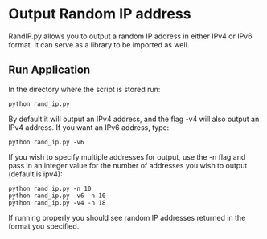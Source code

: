 # Output Random IP address

RandIP.py allows you to output a random IP address in either IPv4 or IPv6 format.  It can serve as a library to be imported as well.  

## Run Application

In the directory where the script is stored run:

```
python rand_ip.py
```

By default it will output an IPv4 address, and the flag -v4 will also output an IPv4 address.  If you want an IPv6 address, type:

```
python rand_ip.py -v6
```

If you wish to specify multiple addresses for output, use the -n flag and pass in an integer value for the number of addresses you wish to output (default is ipv4):

```
python rand_ip.py -n 10
python rand_ip.py -v6 -n 10
python rand_ip.py -v4 -n 18
```

If running properly you should see random IP addresses returned in the format you specified.
